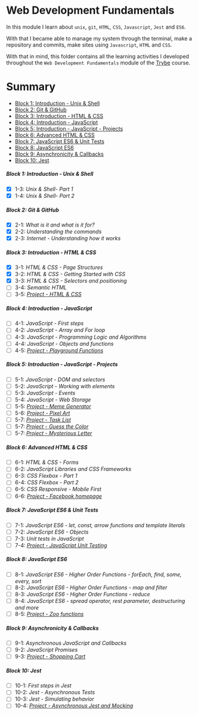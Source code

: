# Web Development Fundamentals

In this module I learn about `unix`, `git`, `HTML`, `CSS`, `Javascript`, `Jest` and `ES6`.

With that I became able to manage my system through the terminal, make a repository and commits, make sites using `Javascript`, `HTML` and `CSS`.

With that in mind, this folder contains all the learning activities I developed throughout the `Web Development Fundamentals` module of the [Trybe](https://www.betrybe.com/) course.

# Summary
- [Block 1: Introduction - Unix & Shell](#block-1-introduction---unix--shell)
- [Block 2: Git & GitHub](#block-2-git--github)
- [Block 3: Introduction - HTML & CSS](#block-3-introduction---html--css)
- [Block 4: Introduction - JavaScript](#block-4-introduction---javascript)
- [Block 5: Introduction - JavaScript - Projects](#block-5-introduction---javascript---projects)
- [Block 6: Advanced HTML & CSS](#block-6-advanced-html--css)
- [Block 7: JavaScript ES6 & Unit Tests](#block-7-javascript-es6--unit-tests)
- [Block 8: JavaScript ES6](#block-8-javascript-es6)
- [Block 9: Asynchronicity & Callbacks](#block-9-asynchronicity--callbacks)
- [Block 10: Jest](#block-10-jest)

##### Block 1: Introduction - Unix & Shell

- [x] 1-3: _Unix & Shell- Part 1_
- [x] 1-4: _Unix & Shell- Part 2_

##### Block 2: Git & GitHub

- [x] 2-1: _What is it and what is it for?_
- [x] 2-2: _Understanding the commands_
- [x] 2-3: _Internet - Understanding how it works_

##### Block 3: Introduction - HTML & CSS

- [x] 3-1: _HTML & CSS - Page Structures_
- [x] 3-2: _HTML & CSS - Getting Started with CSS_
- [x] 3-3: _HTML & CSS - Selectors and positioning_
- [ ] 3-4: _Semantic HTML_
- [ ] 3-5: _[Project - HTML & CSS]()_

##### Block 4: Introduction - JavaScript

- [ ] 4-1: _JavaScript - First steps_
- [ ] 4-2: _JavaScript - Array and For loop_
- [ ] 4-3: _JavaScript - Programming Logic and Algorithms_
- [ ] 4-4: _JavaScript - Objects and functions_
- [ ] 4-5: _[Project - Playground Functions]()_

##### Block 5: Introduction - JavaScript - Projects

- [ ] 5-1: _JavaScript - DOM and selectors_
- [ ] 5-2: _JavaScript - Working with elements_
- [ ] 5-3: _JavaScript - Events_
- [ ] 5-4: _JavaScript - Web Storage_
- [ ] 5-5: _[Project - Meme Generator]()_
- [ ] 5-6: _[Project - Pixel Art]()_
- [ ] 5-7: _[Project - Task List]()_
- [ ] 5-7: _[Project - Guess the Color]()_
- [ ] 5-7: _[Project - Mysterious Letter]()_

##### Block 6: Advanced HTML & CSS

- [ ] 6-1: _HTML & CSS - Forms_
- [ ] 6-2: _JavaScript Libraries and CSS Frameworks_
- [ ] 6-3: _CSS Flexbox - Part 1_
- [ ] 6-4: _CSS Flexbox - Part 2_
- [ ] 6-5: _CSS Responsive - Mobile First_
- [ ] 6-6: _[Project - Facebook homepage]()_

##### Block 7: JavaScript ES6 & Unit Tests

- [ ] 7-1: _JavaScript ES6 - let, const, arrow functions and template literals_
- [ ] 7-2: _JavaScript ES6 - Objects_
- [ ] 7-3: _Unit tests in JavaScript_
- [ ] 7-4: _[Project - JavaScript Unit Testing]()_

##### Block 8: JavaScript ES6

- [ ] 8-1: _JavaScript ES6 - Higher Order Functions - forEach, find, some, every, sort_
- [ ] 8-2: _JavaScript ES6 - Higher Order Functions - map and filter_
- [ ] 8-3: _JavaScript ES6 - Higher Order Functions - reduce_
- [ ] 8-4: _JavaScript ES6 - spread operator, rest parameter, destructuring and more_
- [ ] 8-5: _[Project - Zoo functions]()_

##### Block 9: Asynchronicity & Callbacks

- [ ] 9-1: _Asynchronous JavaScript and Callbacks_
- [ ] 9-2: _JavaScript Promises_
- [ ] 9-3: _[Project - Shopping Cart]()_

##### Block 10: Jest

- [ ] 10-1: _First steps in Jest_
- [ ] 10-2: _Jest - Asynchronous Tests_
- [ ] 10-3: _Jest - Simulating behavior_
- [ ] 10-4: _[Project - Asynchronous Jest and Mocking]()_